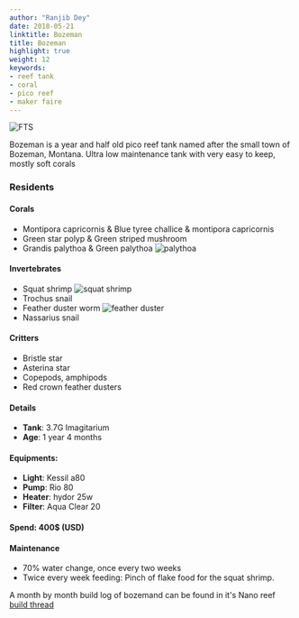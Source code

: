```yaml
---
author: "Ranjib Dey"
date: 2018-05-21
linktitle: Bozeman
title: Bozeman
highlight: true
weight: 12
keywords:
- reef tank
- coral
- pico reef
- maker faire
---
```

![FTS](/img/tanks/bozeman.jpg)

Bozeman is a year and half old pico reef tank named after the small town of Bozeman, Montana. Ultra low maintenance tank with very easy to keep, mostly soft corals

### Residents

#### Corals

- Montipora capricornis & Blue tyree challice & montipora capricornis
- Green star polyp & Green striped mushroom
- Grandis palythoa & Green palythoa ![palythoa](/img/tanks/boze-2.jpg)

#### Invertebrates

- Squat shrimp ![squat shrimp](/img/tanks/boz-4.jpg)
- Trochus snail
- Feather duster worm ![feather duster](/img/tanks/boz-5.jpg)
- Nassarius snail

#### Critters

- Bristle star
- Asterina star
- Copepods, amphipods
- Red crown feather dusters

#### Details

- **Tank**: 3.7G Imagitarium
- **Age**: 1 year 4 months

#### Equipments:

- **Light**: Kessil a80
- **Pump**: Rio 80
- **Heater**: hydor 25w
- **Filter**: Aqua Clear 20

#### Spend: 400$ (USD)

#### Maintenance

- 70% water change, once every two weeks
- Twice every week feeding: Pinch of flake food for the squat shrimp.

A month by month build log of bozemand can be found in it's Nano reef [build thread](https://www.nano-reef.com/forums/topic/380272-bozeman/)

